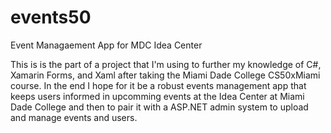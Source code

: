 # events50
Event Managaement App for MDC Idea Center

This is is the part of a project that I'm using to further my knowledge of C#, Xamarin Forms, and Xaml after taking the Miami Dade College
CS50xMiami course. In the end I hope for it be a robust events management app that keeps users informed in upcomming events at the Idea Center
at Miami Dade College and then to pair it with a ASP.NET admin system to upload and manage events and users. 
